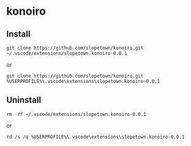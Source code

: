 # konoiro

## Install
```
git clone https://github.com/slopetown/konoiro.git ~/.vscode/extensions/slopetown.konoiro-0.0.1
```
or
```
git clone https://github.com/slopetown/konoiro.git %USERPROFILE%\.vscode\extensions\slopetown.konoiro-0.0.1
```

## Uninstall
```
rm -rf ~/.vscode/extensions/slopetown.konoiro-0.0.1
```
or
```
rd /s /q %USERPROFILE%\.vscode\extensions\slopetown.konoiro-0.0.1
```
